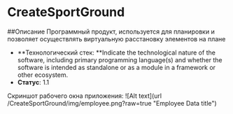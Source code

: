 # CreateSportGround
##Описание
Программный продукт, используется для планировки и позволяет осуществлять виртуальную расстановку элементов на плане
- **Технологический стек: **Indicate the technological nature of the software, including primary programming language(s) and whether the software is intended as standalone or as a module in a framework or other ecosystem.
- **Статус**: 1.1


Скриншот рабочего окна приложения: 
![Alt text](url /CreateSportGround/img/employee.png?raw=true "Employee Data title")
